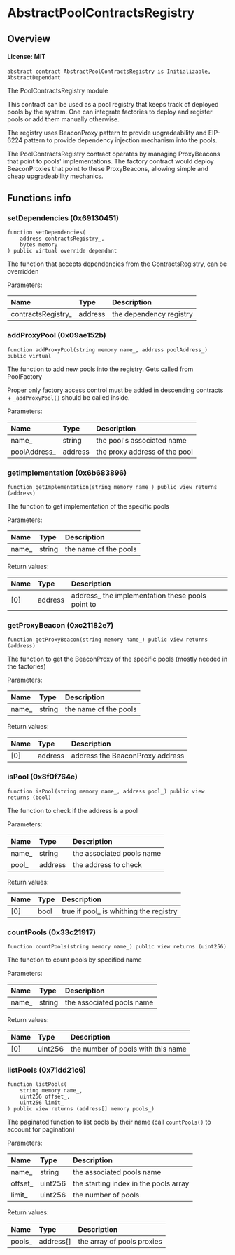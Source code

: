 # AbstractPoolContractsRegistry

## Overview

#### License: MIT

```solidity
abstract contract AbstractPoolContractsRegistry is Initializable, AbstractDependant
```

The PoolContractsRegistry module

This contract can be used as a pool registry that keeps track of deployed pools by the system.
One can integrate factories to deploy and register pools or add them manually otherwise.

The registry uses BeaconProxy pattern to provide upgradeability and EIP-6224 pattern to provide dependency
injection mechanism into the pools.

The PoolContractsRegistry contract operates by managing ProxyBeacons that point to pools' implementations.
The factory contract would deploy BeaconProxies that point to these ProxyBeacons, allowing simple and cheap
upgradeability mechanics.
## Functions info

### setDependencies (0x69130451)

```solidity
function setDependencies(
    address contractsRegistry_,
    bytes memory
) public virtual override dependant
```

The function that accepts dependencies from the ContractsRegistry, can be overridden


Parameters:

| Name               | Type    | Description             |
| :----------------- | :------ | :---------------------- |
| contractsRegistry_ | address | the dependency registry |

### addProxyPool (0x09ae152b)

```solidity
function addProxyPool(string memory name_, address poolAddress_) public virtual
```

The function to add new pools into the registry. Gets called from PoolFactory

Proper only factory access control must be added in descending contracts + `_addProxyPool()` should be called inside.



Parameters:

| Name         | Type    | Description                   |
| :----------- | :------ | :---------------------------- |
| name_        | string  | the pool's associated name    |
| poolAddress_ | address | the proxy address of the pool |

### getImplementation (0x6b683896)

```solidity
function getImplementation(string memory name_) public view returns (address)
```

The function to get implementation of the specific pools


Parameters:

| Name  | Type   | Description             |
| :---- | :----- | :---------------------- |
| name_ | string | the name of the pools   |


Return values:

| Name | Type    | Description                                      |
| :--- | :------ | :----------------------------------------------- |
| [0]  | address | address_ the implementation these pools point to |

### getProxyBeacon (0xc21182e7)

```solidity
function getProxyBeacon(string memory name_) public view returns (address)
```

The function to get the BeaconProxy of the specific pools (mostly needed in the factories)


Parameters:

| Name  | Type   | Description             |
| :---- | :----- | :---------------------- |
| name_ | string | the name of the pools   |


Return values:

| Name | Type    | Description                     |
| :--- | :------ | :------------------------------ |
| [0]  | address | address the BeaconProxy address |

### isPool (0x8f0f764e)

```solidity
function isPool(string memory name_, address pool_) public view returns (bool)
```

The function to check if the address is a pool


Parameters:

| Name  | Type    | Description                 |
| :---- | :------ | :-------------------------- |
| name_ | string  | the associated pools name   |
| pool_ | address | the address to check        |


Return values:

| Name | Type | Description                            |
| :--- | :--- | :------------------------------------- |
| [0]  | bool | true if pool_ is whithing the registry |

### countPools (0x33c21917)

```solidity
function countPools(string memory name_) public view returns (uint256)
```

The function to count pools by specified name


Parameters:

| Name  | Type   | Description                 |
| :---- | :----- | :-------------------------- |
| name_ | string | the associated pools name   |


Return values:

| Name | Type    | Description                        |
| :--- | :------ | :--------------------------------- |
| [0]  | uint256 | the number of pools with this name |

### listPools (0x71dd21c6)

```solidity
function listPools(
    string memory name_,
    uint256 offset_,
    uint256 limit_
) public view returns (address[] memory pools_)
```

The paginated function to list pools by their name (call `countPools()` to account for pagination)


Parameters:

| Name    | Type    | Description                             |
| :------ | :------ | :-------------------------------------- |
| name_   | string  | the associated pools name               |
| offset_ | uint256 | the starting index in the pools array   |
| limit_  | uint256 | the number of pools                     |


Return values:

| Name   | Type      | Description                |
| :----- | :-------- | :------------------------- |
| pools_ | address[] | the array of pools proxies |
